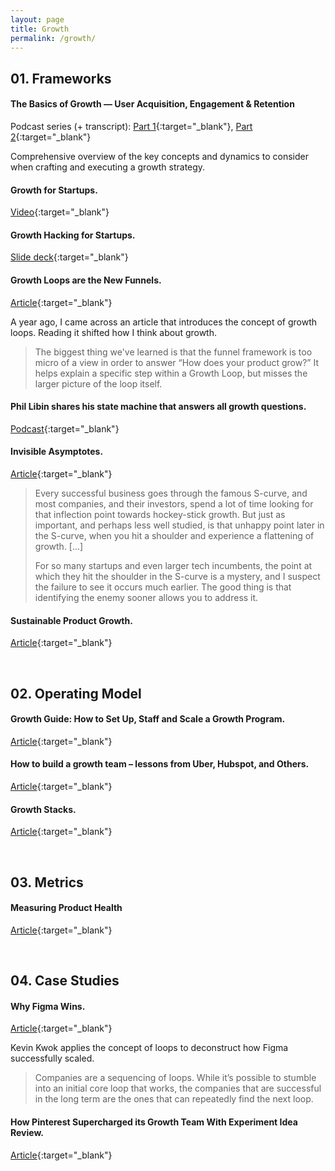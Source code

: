 ```yaml
---
layout: page
title: Growth
permalink: /growth/
---
```


## 01. Frameworks

#### The Basics of Growth — User Acquisition, Engagement & Retention

Podcast series (+ transcript): [Part 1](https://a16z.com/2018/08/08/growth-user-acquisition/){:target="_blank"}, [Part 2](https://a16z.com/2018/08/09/growth-engagement-retention/){:target="_blank"}

Comprehensive overview of the key concepts and dynamics to consider when crafting and executing a growth strategy.

#### Growth for Startups.

[Video](https://youtu.be/6lY9CYIY4pQ){:target="_blank"}

#### Growth Hacking for Startups.

[Slide deck](https://andrewchen.co/investor-metrics-deck/){:target="_blank"}

#### Growth Loops are the New Funnels.

[Article](https://www.reforge.com/blog/growth-loops){:target="_blank"}

A year ago, I came across an article that introduces the concept of growth loops. Reading it shifted how I think about growth.

> The biggest thing we've learned is that the funnel framework is too micro of a view in order to answer “How does your product grow?” It helps explain a specific step within a Growth Loop, but misses the larger picture of the loop itself.

#### Phil Libin  shares his state machine that answers all growth questions.

[Podcast](https://thisweekinstartups.com/e994-all-turtles-ceo-phil-libin-shares-his-state-machine-that-answers-all-growth-questions-future-of-early-stage-vc-w-pete-flint-nfx-rebecca-lynn-canvas-ventures-dave-samuel-freestyle-capital/){:target="_blank"}

#### Invisible Asymptotes.

[Article](https://www.eugenewei.com/blog/2018/5/21/invisible-asymptotes){:target="_blank"}

> Every successful business goes through the famous S-curve, and most companies, and their investors, spend a lot of time looking for that inflection point towards hockey-stick growth. But just as important, and perhaps less well studied, is that unhappy point later in the S-curve, when you hit a shoulder and experience a flattening of growth. [...]
>
> For so many startups and even larger tech incumbents, the point at which they hit the shoulder in the S-curve is a mystery, and I suspect the failure to see it occurs much earlier. The good thing is that identifying the enemy sooner allows you to address it.

#### Sustainable Product Growth.

[Article](https://medium.com/sequoia-capital/sustainable-product-growth-541fa786df01){:target="_blank"}


&nbsp;
## 02. Operating Model

#### Growth Guide: How to Set Up, Staff and Scale a Growth Program.

[Article](https://www.ycombinator.com/library/59-how-to-set-up-hire-and-scale-a-growth-strategy-and-team){:target="_blank"}

#### How to build a growth team – lessons from Uber, Hubspot, and Others.

[Article](https://andrewchen.co/how-to-build-a-growth-team/){:target="_blank"}

#### Growth Stacks.

[Article](https://news.greylock.com/growth-stacks-a-quantitative-look-into-the-tools-growth-teams-use-3829b22f8aa8){:target="_blank"}

&nbsp;
## 03. Metrics

#### Measuring Product Health

[Article](https://medium.com/sequoia-capital/measuring-product-health-626b2186cece){:target="_blank"}

&nbsp;
## 04. Case Studies

#### Why Figma Wins.

[Article](https://kwokchain.com/2020/06/19/why-figma-wins/){:target="_blank"}

Kevin Kwok applies the concept of loops to deconstruct how Figma successfully scaled.

> Companies are a sequencing of loops. While it’s possible to stumble into an initial core loop that works, the companies that are successful in the long term are the ones that can repeatedly find the next loop.

#### How Pinterest Supercharged its Growth Team With Experiment Idea Review.

[Article](https://medium.com/pinterest-engineering/how-pinterest-supercharged-its-growth-team-with-experiment-idea-review-fd6571a02fb8){:target="_blank"}
